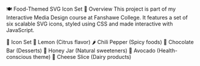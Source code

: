 

🍽️ Food-Themed SVG Icon Set
📌 Overview
This project is part of my Interactive Media Design course at Fanshawe College.
It features a set of six scalable SVG icons, styled using CSS and made interactive with JavaScript.

🎨 Icon Set
🍋 Lemon (Citrus flavor)
🌶️ Chili Pepper (Spicy foods)
🍫 Chocolate Bar (Desserts)
🍯 Honey Jar (Natural sweeteners)
🥑 Avocado (Health-conscious theme)
🧀 Cheese Slice (Dairy products)
